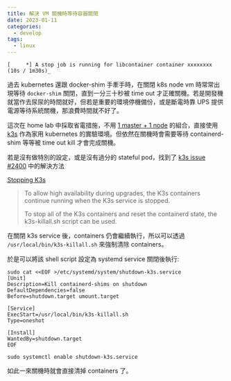 ```yaml
---
title: 解決 VM 關機時等待容器關閉
date: 2023-01-11
categories:
  - develop
tags:
  - linux
---
```


```
[     *] A stop job is running for libcontainer container xxxxxxxx (10s / 1m30s)_
```

過去 kubernetes 還跟 docker-shim 手牽手時，在關閉 k8s node vm 時常常出現等待 `docker-shim` 關閉，直到一分三十秒被 time out 才正確關機。若是開發機就當作去尿尿的時間就好，但若是重要的環境停機備份，或是斷電時靠 UPS 提供電源等待系統關機，那浪費時間就不好了。

這次在 home lab 中採取省電措施，不用 [1 master + 1 node](https://www.omegaatt.com/blogs/develop/2022/centos-7-kubernetes-install.html) 的組合，直接使用 [k3s](https://k3s.io/) 作為家用 kubernetes 的實驗環境。但依然在關機時會需要等待 containerd-shim 等等被 time out kill 才會完成關機。

若是沒有做特別的設定，或是沒有過分的 stateful pod，找到了 [k3s issue #2400](https://github.com/k3s-io/k3s/issues/2400#issuecomment-1312621468) 中的解決方法

[Stopping K3s](https://docs.k3s.io/upgrades/killall)

> To allow high availability during upgrades, the K3s containers continue running when the K3s service is stopped.
>
> To stop all of the K3s containers and reset the containerd state, the k3s-killall.sh script can be used.

在關閉 k3s service 後，containers 仍會繼續執行，所以可以透過 `/usr/local/bin/k3s-killall.sh` 來強制清除 containers。

於是可以將該 shell script 設定為 systemd service 關閉後執行:

```
sudo cat <<EOF >/etc/systemd/system/shutdown-k3s.service
[Unit]
Description=Kill containerd-shims on shutdown
DefaultDependencies=false
Before=shutdown.target umount.target

[Service]
ExecStart=/usr/local/bin/k3s-killall.sh
Type=oneshot

[Install]
WantedBy=shutdown.target
EOF

sudo systemctl enable shutdown-k3s.service
```

如此一來關機時就會直接清掉 containers 了。
